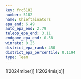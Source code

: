 ```yaml
---
key: frc5182
number: 5182
name: Chieftainators
epa_end: 6.49
auto_epa_end: 2.79
teleop_epa_end: 3.11
endgame_epa_end: 0.58
winrate: 0.25
district_epa_rank: 450
district_epa_percentile: 0.1194
type: Team
---
```

[[2024miber]]
[[2024misjo]]
